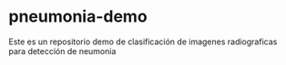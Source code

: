 # pneumonia-demo
Este es un repositorio demo de clasificación de imagenes radiograficas para detección de neumonia
